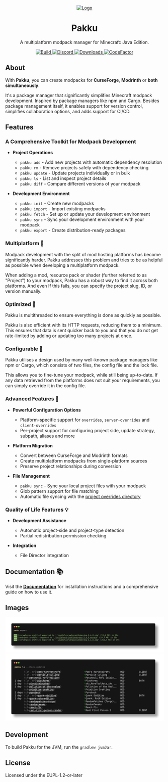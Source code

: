 
<p align="center">
  <a href="https://github.com/juraj-hrivnak/pakku">
    <img
      src="https://github.com/juraj-hrivnak/Pakku/assets/71150936/818cb871-15eb-4052-9577-dc8ba75e0855"
      alt="Logo"
      width="200"
    />
  </a>
  <h1 align="center">Pakku</h1>
</p>

<p align="center">
  A multiplatform modpack manager for Minecraft: Java Edition.
</p>

<p align="center">
  <a href="https://github.com/juraj-hrivnak/Pakku/actions/workflows/Build.yml">
    <img
      src="https://github.com/juraj-hrivnak/Pakku/actions/workflows/Build.yml/badge.svg"
      alt="Build"
    />
  </a>
  <a href="https://discord.com/invite/dtAyqdzTMj">
    <img
      alt="Discord"
      src="https://img.shields.io/discord/1207079018193616986?label=Discord"
    />
  </a>
  <a href="https://github.com/juraj-hrivnak/Pakku/actions/workflows/Build.yml">
    <img
      src="https://img.shields.io/github/downloads/juraj-hrivnak/Pakku/total?color=light&label=Downloads"
      alt="Downloads"
    />
  </a>
  <a href="https://www.codefactor.io/repository/github/juraj-hrivnak/pakku">
    <img
      src="https://www.codefactor.io/repository/github/juraj-hrivnak/pakku/badge"
      alt="CodeFactor"
    />
  </a>
</p>

## About

With **Pakku**, you can create modpacks for **CurseForge**, **Modrinth** or **both simultaneously**.

It's a package manager that significantly simplifies Minecraft modpack development. Inspired by package managers like npm and Cargo.
Besides package management itself, it enables support for version control, simplifies collaboration options, and adds support for CI/CD.

## Features

### A Comprehensive Toolkit for Modpack Development

- **Project Operations**
  - `pakku add` - Add new projects with automatic dependency resolution
  - `pakku rm` - Remove projects safely with dependency checking
  - `pakku update` - Update projects individually or in bulk
  - `pakku ls` - List and inspect project details
  - `pakku diff` - Compare different versions of your modpack

- **Development Environment**
  - `pakku init` - Create new modpacks
  - `pakku import` - Import existing modpacks
  - `pakku fetch` - Set up or update your development environment
  - `pakku sync` - Sync your development environment with your modpack
  - `pakku export` - Create distribution-ready packages

### Multiplatform :dna: 

Modpack development with the split of mod hosting platforms has become significantly harder. Pakku addresses this problem and tries to be as helpful as possible when developing a multiplatform modpack.

When adding a mod, resource pack or shader (further referred to as "Project") to your modpack, Pakku has a robust way to find it across both platforms. And even If this fails, you can specify the project slug, ID, or version manually.

### Optimized :abacus: 

Pakku is multithreaded to ensure everything is done as quickly as possible.

Pakku is also efficient with its HTTP requests, reducing them to a minimum. This ensures that data is sent quicker back to you and that you do not get rate-limited by adding or updating too many projects at once.

### Configurable :nut_and_bolt: 

Pakku utilises a design used by many well-known package managers like npm or Cargo, which consists of two files, the config file and the lock file.

This allows you to fine-tune your modpack, while still being up-to-date. If any data retrieved from the platforms does not suit your requirements, you can simply override it in the config file.

### Advanced Features 🎯

- **Powerful Configuration Options**
  - Platform-specific support for `overrides`, `server-overrides` and `client-overrides`
  - Per-project support for configuring project side, update strategy, subpath, aliases and more

- **Platform Migration**
  - Convert between CurseForge and Modrinth formats
  - Create multiplatform modpacks from single-platform sources
  - Preserve project relationships during conversion

- **File Management**
  - `pakku sync` - Sync your local project files with your modpack
  - Glob pattern support for file matching
  - Automatic file syncing with the [project overrides directory](https://juraj-hrivnak.github.io/Pakku/pakku-directory.html#adding-project-overrides)

### Quality of Life Features 💡

- **Development Assistance**
  - Automatic project-side and project-type detection
  - Partial redistribution permission checking

- **Integration**
  - File Director integration

## Documentation 📚

Visit the [**Documentation**](https://juraj-hrivnak.github.io/Pakku) for installation instructions and a comprehensive guide on how to use it.

## Images

<p align="center">
  <a href="https://github.com/juraj-hrivnak/pakku">
    <img
      src="docs/images/screenshot_export.png"
      alt="Exporting a Modpack"
    />
  </a>
  <a href="https://github.com/juraj-hrivnak/pakku">
    <img
      src="docs/images/screenshot_ls.png"
      alt="Listing Projects"
      width="800"
    />
  </a>
</p>

## Development

To build Pakku for the JVM, run the <code>gradlew jvmJar</code>. <br>

## License

Licensed under the EUPL-1.2-or-later
   
[GitHub releases]: https://github.com/juraj-hrivnak/Pakku/releases/latest
